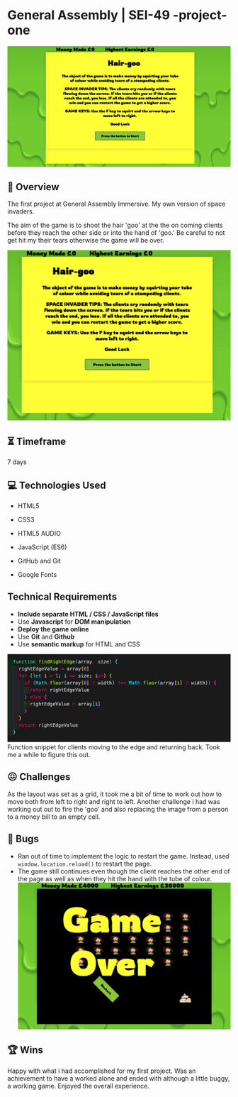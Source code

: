 

 # General Assembly | SEI-49 -project-one

![homepage](readmeAssets/hair-gooHomepage.png)


## :star2: Overview

The first project at General Assembly Immersive. My own version of space invaders.


The aim of the game is to shoot the hair 'goo' at the the on coming clients before they reach the other side or into the hand of 'goo.' Be careful to not get hit my their tears otherwise the game will be over.

![demo](readmeAssets/goo-giff.gif)



## :hourglass_flowing_sand: Timeframe

7 days



## :computer: Technologies Used

* HTML5

* CSS3

* HTML5 AUDIO

* JavaScript (ES6)

* GitHub and Git

* Google Fonts

##  Technical Requirements

-   **Include separate HTML / CSS / JavaScript files**
-   Use  **Javascript**  for  **DOM manipulation**
-   **Deploy the game online**
- Use **Git** and   **Github**
-   Use  **semantic markup**  for HTML and CSS

![function](readmeAssets/goo-funtion.png)
Function snippet for clients moving to the edge and returning back. Took me a while to figure this out.


## :confounded: Challenges
As the layout was set as a grid, it took me a bit of time to work out how to move both from left to right and right to left. Another challenge i had was working out out to fire the 'goo' and also replacing the image from a person to a money bill to an empty cell.

##  :bug:  Bugs
- Ran out of time to implement the logic to restart the game. Instead, used `window.location.reload()` to restart the page.
- The game still continues even though the client reaches the other end of the page as well as when they hit the hand with the tube of colour.
 ![restart](readmeAssets/restartGame.png)


## :trophy: Wins
Happy with what i had accomplished for my first project. Was an achievement to have a worked alone and ended with although a little buggy, a working game. Enjoyed the overall experience.
